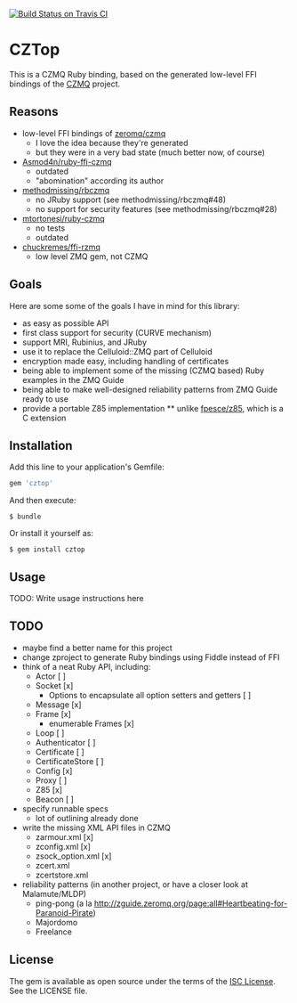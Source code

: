 [![Build Status on Travis CI](https://travis-ci.org/paddor/cztop.svg?branch=master)](https://travis-ci.org/paddor/cztop?branch=master)

# CZTop

This is a CZMQ Ruby binding, based on the generated low-level FFI bindings of
the [CZMQ](https://github.com/zeromq/czmq) project.

## Reasons

* low-level FFI bindings of [zeromq/czmq](https://github.com/zeromq/czmq)
  * I love the idea because they're generated
  * but they were in a very bad state (much better now, of course)
* [Asmod4n/ruby-ffi-czmq](https://github.com/Asmod4n/ruby-ffi-czmq)
  * outdated
  * "abomination" according its author
* [methodmissing/rbczmq](https://github.com/methodmissing/rbczmq)
  * no JRuby support (see methodmissing/rbczmq#48)
  * no support for security features (see methodmissing/rbczmq#28)
* [mtortonesi/ruby-czmq](https://github.com/mtortonesi/ruby-czmq)
  * no tests
  * outdated
* [chuckremes/ffi-rzmq](https://github.com/chuckremes/ffi-rzmq)
  * low level ZMQ gem, not CZMQ

## Goals

Here are some some of the goals I have in mind for this library:

* as easy as possible API
* first class support for security (CURVE mechanism)
* support MRI, Rubinius, and JRuby
* use it to replace the Celluloid::ZMQ part of Celluloid
* encryption made easy, including handling of certificates
* being able to implement some of the missing (CZMQ based) Ruby examples in the ZMQ Guide
* being able to make well-designed reliability patterns from ZMQ Guide ready to use
* provide a portable Z85 implementation
** unlike [fpesce/z85](https://github.com/fpesce/z85), which is a C extension

## Installation

Add this line to your application's Gemfile:

```ruby
gem 'cztop'
```

And then execute:

    $ bundle

Or install it yourself as:

    $ gem install cztop

## Usage

TODO: Write usage instructions here

## TODO

* maybe find a better name for this project
* change zproject to generate Ruby bindings using Fiddle instead of FFI
* think of a neat Ruby API, including:
  - Actor [ ]
  - Socket [x]
    - Options to encapsulate all option setters and getters [ ]
  - Message [x]
  - Frame [x]
    - enumerable Frames [x]
  - Loop [ ]
  - Authenticator [ ]
  - Certificate [ ]
  - CertificateStore [ ]
  - Config [x]
  - Proxy [ ]
  - Z85 [x]
  - Beacon [ ]
* specify runnable specs
  - lot of outlining already done
* write the missing XML API files in CZMQ
  - zarmour.xml [x]
  - zconfig.xml [x]
  - zsock_option.xml [x]
  - zcert.xml
  - zcertstore.xml
* reliability patterns (in another project, or have a closer look at Malamute/MLDP)
  - ping-pong (a la http://zguide.zeromq.org/page:all#Heartbeating-for-Paranoid-Pirate)
  - Majordomo
  - Freelance

## License

The gem is available as open source under the terms of the [ISC License](http://opensource.org/licenses/ISC).
See the LICENSE file.
